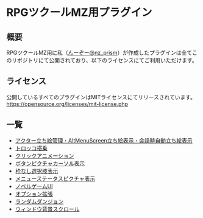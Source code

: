 # RPGツクールMZ用プラグイン

## 概要
RPGツクールMZ用に私（[んーぞー@nz_prism](https://twitter.com/nz_prism)）が作成したプラグインは全てこのリポジトリにて公開されており、以下のライセンスにてご利用いただけます。

## ライセンス
公開しているすべてのプラグインはMITライセンスにてリリースされています。  
https://opensource.org/licenses/mit-license.php

## 一覧
- [アクター立ち絵管理・AltMenuScreen立ち絵表示・会話時自動立ち絵表示](https://github.com/nz-prism/RPG-Maker-MZ/tree/master/ActorPictures)
- [トロッコ搭乗](https://github.com/nz-prism/RPG-Maker-MZ/tree/master/CartRide)
- [クリックアニメーション](https://github.com/nz-prism/RPG-Maker-MZ/tree/master/ClickAnimation)
- [ボタンピクチャカーソル表示](https://github.com/nz-prism/RPG-Maker-MZ/tree/master/CursorApplicationToButtonPicture)
- [枠なし選択肢表示](https://github.com/nz-prism/RPG-Maker-MZ/tree/master/FramelessChoiceList)
- [メニューステータスピクチャ表示](https://github.com/nz-prism/RPG-Maker-MZ/tree/master/MenuStatusPictures)
- [ノベルゲームUI](https://github.com/nz-prism/RPG-Maker-MZ/tree/master/NovelGameUI)
- [オプション拡張](https://github.com/nz-prism/RPG-Maker-MZ/tree/master/OptionEx)
- [ランダムダンジョン](https://github.com/nz-prism/RPG-Maker-MZ/tree/master/RandomDungeon)
- [ウィンドウ背景スクロール](https://github.com/nz-prism/RPG-Maker-MZ/tree/master/ScrollingWindowBack)